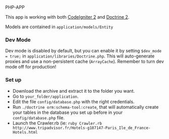 PHP-APP

This app is working with both [CodeIgniter 2](http://ellislab.com/codeigniter) and [Doctrine 2](http://www.doctrine-project.org/).

Models are contained in `application/models/Entity`

### Dev Mode
Dev mode is disabled by default, but you can enable it by setting `$dev_mode = true;` in `application/libraries/Doctrine.php`. This will auto-generate proxies and use a non-persistent cache (`ArrayCache`). Remember to turn dev mode off for production!

### Set up

* Download the archive and extract it to the folder you want.
* Go to `your_folder/application`.
* Edit the file `config/database.php` with the right credentials.
* Run `./doctrine orm:schema-tool:create`, that will automatically create your tables in the database you set up before in your `config/database.php` file.
* Launch the Crawler.rb (ie: `ruby Crawler.rb http://www.tripadvisor.fr/Hotels-g187147-Paris_Ile_de_France-Hotels.html`

